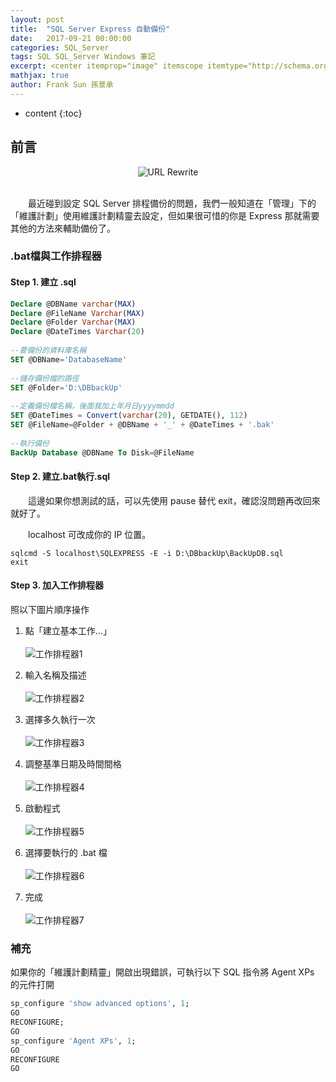 ```yaml
---
layout: post
title:  "SQL Server Express 自動備份"
date:   2017-09-21 00:00:00
categories: SQL_Server
tags: SQL SQL_Server Windows 筆記
excerpt: <center itemprop="image" itemscope itemtype="http://schema.org/ImageObject"><img itemprop="image url height width" src="\images\2017-09-21-sql-server-express-back-up\2017-09-21-sql-server-express-back-up-image1.jpg" alt="URL Rewrite" title="URL Rewrite"/></center><br/>　　最近碰到設定 SQL Server 排程備份的問題，我們一般知道在「管理」下的「維護計畫」使用維護計畫精靈去設定，但如果很可惜的你是 Express 那就需要其他的方法來輔助備份了。
mathjax: true
author: Frank Sun 孫景承
---
```


* content
{:toc}

## 前言

<center itemprop="image" itemscope itemtype="http://schema.org/ImageObject">
    <img itemprop="image url height width" src="\images\2017-09-21-sql-server-express-back-up\2017-09-21-sql-server-express-back-up-image1.jpg" alt="URL Rewrite" title="URL Rewrite"/>
</center><br/>

　　最近碰到設定 SQL Server 排程備份的問題，我們一般知道在「管理」下的「維護計劃」使用維護計劃精靈去設定，但如果很可惜的你是 Express 那就需要其他的方法來輔助備份了。

### .bat檔與工作排程器

#### Step 1. 建立 .sql

```sql
Declare @DBName varchar(MAX)
Declare @FileName Varchar(MAX)
Declare @Folder Varchar(MAX)
Declare @DateTimes Varchar(20)
 
--要備份的資料庫名稱
SET @DBName='DatabaseName'
 
--儲存備份檔的路徑
SET @Folder='D:\DBbackUp'
 
--定義備份檔名稱，後面我加上年月日yyyymmdd
SET @DateTimes = Convert(varchar(20), GETDATE(), 112)
SET @FileName=@Folder + @DBName + '_' + @DateTimes + '.bak'
 
--執行備份
BackUp Database @DBName To Disk=@FileName
```

#### Step 2. 建立.bat執行.sql

　　這邊如果你想測試的話，可以先使用 pause 替代 exit，確認沒問題再改回來就好了。

　　localhost 可改成你的 IP 位置。

```
sqlcmd -S localhost\SQLEXPRESS -E -i D:\DBbackUp\BackUpDB.sql
exit
```

#### Step 3. 加入工作排程器
照以下圖片順序操作

1. 點「建立基本工作...」<br/><br/>
![工作排程器1](\images\2017-09-21-sql-server-express-back-up\2017-09-21-sql-server-express-back-up-image2.jpg)

2. 輸入名稱及描述<br/><br/>
![工作排程器2](\images\2017-09-21-sql-server-express-back-up\2017-09-21-sql-server-express-back-up-image3.jpg)

3. 選擇多久執行一次<br/><br/>
![工作排程器3](\images\2017-09-21-sql-server-express-back-up\2017-09-21-sql-server-express-back-up-image4.jpg)

4. 調整基準日期及時間間格<br/><br/>
![工作排程器4](\images\2017-09-21-sql-server-express-back-up\2017-09-21-sql-server-express-back-up-image5.jpg)

5. 啟動程式<br/><br/>
![工作排程器5](\images\2017-09-21-sql-server-express-back-up\2017-09-21-sql-server-express-back-up-image6.jpg)

6. 選擇要執行的 .bat 檔<br/><br/>
![工作排程器6](\images\2017-09-21-sql-server-express-back-up\2017-09-21-sql-server-express-back-up-image7.jpg)

7. 完成<br/><br/>
![工作排程器7](\images\2017-09-21-sql-server-express-back-up\2017-09-21-sql-server-express-back-up-image8.jpg)

### 補充

如果你的「維護計劃精靈」開啟出現錯誤，可執行以下 SQL 指令將 Agent XPs 的元件打開

```sql
sp_configure 'show advanced options', 1; 
GO 
RECONFIGURE; 
GO 
sp_configure 'Agent XPs', 1; 
GO 
RECONFIGURE 
GO
```